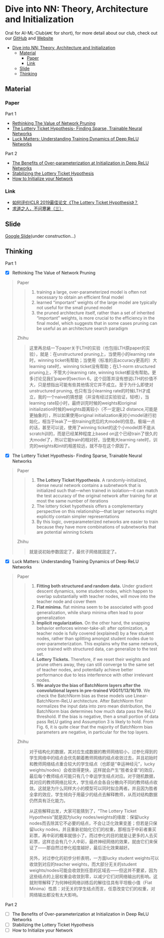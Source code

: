 # Dive into NN: Theory, Architecture and Initialization

Oral for AI-ML-Club(`AMC` for short), for more detail about our club, check out our [GitHub](https://github.com/BUPT/ai-ml.club) and [Website](https://ai-ml.club/)

- [Dive into NN: Theory, Architecture and Initialization](#Dive-into-NN-Theory-Architecture-and-Initialization)
  - [Material](#Material)
    - [Paper](#Paper)
    - [Link](#Link)
  - [Slide](#Slide)
  - [Thinking](#Thinking)

## Material

### Paper

Part 1

- [Rethinking The Value of Network Pruning](https://arxiv.org/abs/1810.05270)
- [The Lottery Ticket Hypothesis- Finding Sparse, Trainable Neural Networks](https://arxiv.org/abs/1803.03635)
- [Luck Matters: Understanding Training Dynamics of Deep ReLU Networks](https://arxiv.org/abs/1905.13405)

Part 2

- [The Benefits of Over-parameterization at Initialization in Deep ReLU Networks](https://arxiv.org/abs/1901.03611)
- [Stabilizing the Lottery Ticket Hypothesis](https://arxiv.org/abs/1903.01611)
- [How to Initialize your Network](https://arxiv.org/abs/1906.02341)

### Link

- [如何评价ICLR 2019最佳论文《The Lottery Ticket Hypothesis》？](https://www.zhihu.com/question/323214798)
- [求道之人，不问寒暑（三）](https://zhuanlan.zhihu.com/p/67782029)

## Slide

[Google Slide](https://docs.google.com/presentation/d/1cQqC3SRYlZypvQFtG7pvkBzYK1hMgu8HjwO5qvlX48Q/edit?usp=sharing)(under construction...)

## Thinking

Part 1

- [x] Rethinking The Value of Network Pruning

> Paper
> 
> > 1. training a large, over-parameterized model is often not necessary to obtain an efficient final model
> > 2. learned “important” weights of the large model are typically not useful for the small pruned model
> > 3. the pruned architecture itself, rather than a set of inherited “important” weights, is more crucial to the efficiency in the final model, which suggests that in some cases pruning can be useful as an architecture search paradigm
> 
> Zhihu
> 
> > 这里再总结一下paper关于LTH的实验（也包括LTH原paper的实验），就是：在unstructured pruning上，当使用小的learning rate时，winning ticket有帮助；当使用（标准的且accuracy更高的）大learning rate时，winning ticket没有帮助；在L1-norm structured pruning上，不管大小learning rate, winning ticket都没有帮助。更多讨论见我们paper的section 6。这个回答并没有想说LTH的价值不大，只是想指出可能有些其他情况它并不成立。至于为什么即使对unstructured pruning, 也只有当小learning rate的时候LTH才成立，我的一个naive的猜想是（并没有经过实验验证，轻喷），当learning rate较小时，最终训完时候的weights和original initialization时候的weights距离较小（不一定是L2 distance,可能是更抽象的），所以如果使用original initialization来对小model进行初始化，相当于leak了一些training完后的大model的信息。极端一点的话，甚至可以说，使用了winning ticket的这个小model并不是从scratch训的，而是已经某种程度上based on这个已经train了很久的大model了，所以它能train的相对好。当使用大learning rate时，训完的weights和init的相差较远，就不存在这个原因了。

- [x] The Lottery Ticket Hypothesis- Finding Sparse, Trainable Neural Networks

> Paper
> 
> > 1. **The Lottery Ticket Hypothesis**. A randomly-initialized, dense neural network contains a subnetwork that is initialized such that—when trained in isolation—it can match the test accuracy of the original network after training for at most the same number of iterations
> > 2. The lottery ticket hypothesis offers a complementary perspective on this relationship—that larger networks might explicitly contain simpler representations
> > 3. By this logic, overparameterized networks are easier to train because they have more combinations of subnetworks that are potential winning tickets
>
> Zhihu
> 
> > 就是说初始参数固定了，最优子网络就固定了。

- [x] Luck Matters: Understanding Training Dynamics of Deep ReLU Networks

> Paper
> 
> > 1. **Fitting both structured and random data.** Under gradient descent dynamics, some student nodes, which happen to overlap substantially with teacher nodes, will move into the teacher node and cover them
> > 2. **Flat minima.** ﬂat minima seem to be associated with good generalization, while sharp minima often lead to poor generalization
> > 3. **Implicit regularization.** On the other hand, the snapping behavior enforces winner-take-all: after optimization, a teacher node is fully covered (explained) by a few student nodes, rather than splitting amongst student nodes due to over-parameterization. This explains why the same network, once trained with structured data, can generalize to the test set.
> > 4. **Lottery Tickets.** Therefore, if we reset their weights and prune others away, they can still converge to the same set of teacher nodes, and potentially achieve better performance due to less interference with other irrelevant nodes.
> > 5. **We analyze the bias of BatchNorm layers after the convolutional layers in pre-trained VGG11/13/16/19.** We check the BatchNorm bias as these models use Linear-BatchNorm-ReLU architecture. After BatchNorm first normalizes the input data into zero mean distribution, the BatchNorm bias determines how much data pass the ReLU threshold. If the bias is negative, then a small portion of data pass ReLU gating and Assumption 3 is likely to hold. From Fig. 6, it is quite clear that the majority of BatchNorm bias parameters are negative, in particular for the top layers.
> 
> Zhihu
> 
> > 对于结构化的数据，其对应生成数据的教师网络较小，过参化得到的学生网络中的结点会优先朝着教师网络的结点收敛过去，并且初始时和教师网络结点重合较大的学生结点（也即是“幸运神经元”，lucky weights/nodes）会收敛得更快，这样就会产生“胜者全拿”的效应，最后每个教师结点可能只有几个幸运学生结点对应。对于随机数据，其对应的教师网络比较大，学生结点会各自分散向不同的教师结点收敛。这就是为什么同样大小的模型可以同时拟合两者。并且因为胜者全拿的效应，学生倾向于用最少的结点去解释教师，从而对结构数据仍然具有泛化能力。
> >
> > 从这些解释出发，大家可能猜到了，“The Lottery Ticket Hypothesis”就是因为lucky nodes/weights的缘故：保留lucky nodes而去除其它不必要的结点，不会让泛化效果变差；但若是只保留lucky nodes，并且重新初始化它们的权重，那相当于中彩者重买彩票，再中彩的概率就很小了。而过参化的目的就是让更多的人去买彩票，这样总会有几个人中彩，最终神经网络的效果，就由它们来保证了——那自然过参化程度越好，最后泛化效果越好。
> >
> > 另外，对过参化的初步分析表明，一方面lucky student weights可以收敛到对应的teacher weights，而大部分无关的student weights/nodes可能会收敛到任意的区域去——但这并不要紧，因为这些结点的上层权重会收敛到零，以减少它们对网络输出的影响。这就附带解释了为何神经网络训练后的解往往具有平坦极小值（Flat Minima）性质：对无关的学生结点而言，任意改变它们的权重，对网络输出都没有太大影响。

Part 2

- [ ] The Benefits of Over-parameterization at Initialization in Deep ReLU Networks
- [ ] Stabilizing the Lottery Ticket Hypothesis
- [ ] How to Initialize your Network
